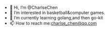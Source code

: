 - 👋 Hi, I’m @CharlseChen
- 👀 I’m interested in basketball&computer games. 
- 🌱 I’m currently learning golang,and then go-kit
- 📫 How to reach me:charlse_chen@qq.com

